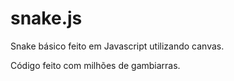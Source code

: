 # snake.js
Snake básico feito em Javascript utilizando canvas.

Código feito com milhões de gambiarras.